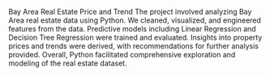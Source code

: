 Bay Area Real Estate Price and Trend
The project involved analyzing Bay Area real estate data using Python. We cleaned, visualized, and engineered features from the data. Predictive models including Linear Regression and Decision Tree Regression were trained and evaluated. Insights into property prices and trends were derived, with recommendations for further analysis provided. Overall, Python facilitated comprehensive exploration and modeling of the real estate dataset.




